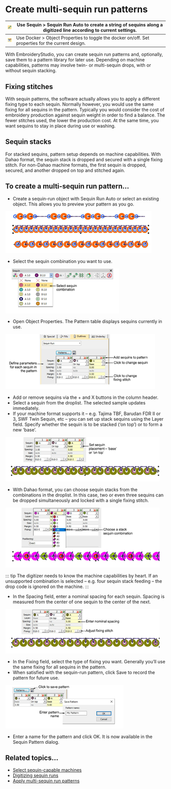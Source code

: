 # Create multi-sequin run patterns

| ![SequinRunAuto00079.png](assets/SequinRunAuto00079.png) | Use Sequin > Sequin Run Auto to create a string of sequins along a digitized line according to current settings. |
| -------------------------------------------------------- | ---------------------------------------------------------------------------------------------------------------- |
| ![ObjectProperties.png](assets/ObjectProperties.png)     | Use Docker > Object Properties to toggle the docker on/off. Set properties for the current design.               |

With EmbroideryStudio, you can create sequin run patterns and, optionally, save them to a pattern library for later use. Depending on machine capabilities, patterns may involve twin- or multi-sequin drops, with or without sequin stacking.

## Fixing stitches

With sequin patterns, the software actually allows you to apply a different fixing type to each sequin. Normally however, you would use the same fixing for all sequins in the pattern. Typically you would consider the cost of embroidery production against sequin weight in order to find a balance. The fewer stitches used, the lower the production cost. At the same time, you want sequins to stay in place during use or washing.

## Sequin stacks

For stacked sequins, pattern setup depends on machine capabilities. With Dahao format, the sequin stack is dropped and secured with a single fixing stitch. For non-Dahao machine formats, the first sequin is dropped, secured, and another dropped on top and stitched again.

## To create a multi-sequin run pattern...

- Create a sequin-run object with Sequin Run Auto or select an existing object. This allows you to preview your pattern as you go.

![MultiSequinCreate1.png](assets/MultiSequinCreate1.png)

- Select the sequin combination you want to use.

![SequinDropdownTwin.png](assets/SequinDropdownTwin.png)

- Open Object Properties. The Pattern table displays sequins currently in use.

![sequin_basics00084.png](assets/sequin_basics00084.png)

- Add or remove sequins via the + and X buttons in the column header.
- Select a sequin from the droplist. The selected sample updates immediately.
- If your machine format supports it – e.g. Tajima TBF, Barudan FDR II or 3, SWF Twin Sequin, etc – you can set up stack sequins using the Layer field. Specify whether the sequin is to be stacked (‘on top’) or to form a new ‘base’.

![MultiSequinCreate2.png](assets/MultiSequinCreate2.png)

- With Dahao format, you can choose sequin stacks from the combinations in the droplist. In this case, two or even three sequins can be dropped simultaneously and locked with a single fixing stitch.

![MultiSequinCreate4.png](assets/MultiSequinCreate4.png)

::: tip
The digitizer needs to know the machine capabilities by heart. If an unsupported combination is selected – e.g. four sequin stack feeding – the drop code is ignored on the machine.
:::

- In the Spacing field, enter a nominal spacing for each sequin. Spacing is measured from the center of one sequin to the center of the next.

![MultiSequinCreate3.png](assets/MultiSequinCreate3.png)

- In the Fixing field, select the type of fixing you want. Generally you’ll use the same fixing for all sequins in the pattern.
- When satisfied with the sequin-run pattern, click Save to record the pattern for future use.

![SavePattern.png](assets/SavePattern.png)

- Enter a name for the pattern and click OK. It is now available in the Sequin Pattern dialog.

## Related topics...

- [Select sequin-capable machines](Select_sequin-capable_machines)
- [Digitizing sequin runs](Digitizing_sequin_runs)
- [Apply multi-sequin run patterns](Apply_multi-sequin_run_patterns)
